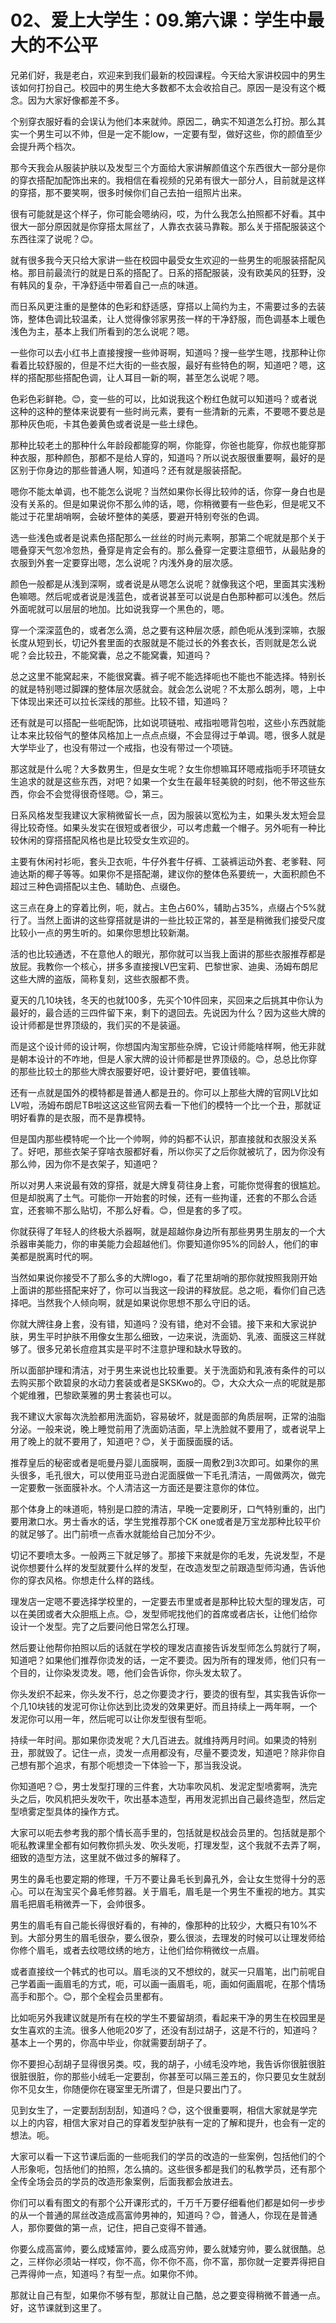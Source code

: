 # 02、爱上大学生：09.第六课：学生中最大的不公平

兄弟们好，我是老白，欢迎来到我们最新的校园课程。今天给大家讲校园中的男生该如何打扮自己。校园中的男生绝大多数都不太会收拾自己。原因一是没有这个概念。因为大家好像都差不多。

个别穿衣服好看的会误认为他们本来就帅。原因二，确实不知道怎么打扮。那么其实一个男生可以不帅，但是一定不能low，一定要有型，做好这些，你的颜值至少会提升两个档次。

那今天我会从服装护肤以及发型三个方面给大家讲解颜值这个东西很大一部分是你的穿衣搭配加配饰出来的。我相信在看视频的兄弟有很大一部分人，目前就是这样的穿搭，那不要笑啊，很多时候你们自己去拍一组照片出来。

很有可能就是这个样子，你可能会嗯纳闷，哎，为什么我怎么拍照都不好看。其中很大一部分原因就是你穿搭太屌丝了，人靠衣衣装马靠鞍。那么关于搭配服装这个东西往深了说呢？😊。

就有很多我今天只给大家讲一些在校园中最受女生欢迎的一些男生的呃服装搭配风格。那目前最流行的就是日系的搭配了。日系的搭配服装，没有欧美风的狂野，没有韩风的复杂，干净舒适中带着自己一点的味道。

而日系风更注重的是整体的色彩和舒适感，穿搭以上简约为主，不需要过多的去装饰，整体色调比较温柔，让人觉得像邻家男孩一样的干净舒服，而色调基本上暖色浅色为主，基本上我们所看到的怎么说呢？嗯。

一些你可以去小红书上直接搜搜一些帅哥啊，知道吗？搜一些学生嗯，找那种让你看着比较舒服的，但是不烂大街的一些衣服，最好有些特色的啊，知道吧？嗯，这样的搭配那些搭配色调，让人耳目一新的啊，甚至怎么说呢？嗯。

色彩色彩鲜艳。😊，变一些的可以，比如说我这个粉红色就可以知道吗？或者说这种的这种的整体来说要有一些时尚元素，要有一些清新的元素，不要嗯不要总是那种灰色呃，卡其色姜黄色或者说是一些土绿色。

那种比较老土的那种什么年龄段都能穿的啊，你能穿，你爸也能穿，你叔也能穿那种衣服，那种颜色，那都不是给人穿的，知道吗？所以说衣服很重要啊，最好的是区别于你身边的那些普通人啊，知道吗？还有就是服装搭配。

嗯你不能太单调，也不能怎么说呢？当然如果你长得比较帅的话，你穿一身白也是没有关系的。但是如果说你不那么帅的话，嗯，你稍微要有一些色彩，但是呢又不能过于花里胡哨啊，会破坏整体的美感，要避开特别夸张的色调。

选一些浅色或者是说素色搭配那么一丝丝的时尚元素啊，那第二个呢就是那个关于嗯叠穿天气忽冷忽热，叠穿是肯定会有的。那么叠穿一定要注意细节，从最贴身的衣服到外套一定要穿出嗯，怎么说呢？内浅外身的层次感。

颜色一般都是从浅到深啊，或者说是从嗯怎么说呢？就像我这个吧，里面其实浅粉色嘛嗯。然后呢或者说是浅蓝色，或者说甚至可以说是白色那种都可以浅色。然后外面呢就可以层层的地加。比如说我穿一个黑色的，嗯。

穿一个深深蓝色的，或者怎么滴，总之要有这种层次感，颜色呃从浅到深嘛，衣服长度从短到长，切记外套里面的衣服就是不能过长的外套衣长，否则就是怎么说呢？会比较丑，不能窝囊，总之不能窝囊，知道吗？

总之这里不能窝起来，不能很窝囊。裤子呢不能选择呃也不能也不能选择。特别长的就是特别嗯过脚踝的整体层次感就会。就会怎么说呢？不太那么朗冽，嗯，上中下体现出来还可以拉长深线的那些。比较不错，知道吗？

还有就是可以搭配一些呃配饰，比如说项链啦、戒指啦嗯背包啦，这些小东西就能让本来比较俗气的整体风格加上一点点点缀，不会显得过于单调。嗯，很多人就是大学毕业了，也没有带过一个戒指，也没有带过一个项链。

那这就是什么呢？大多数男生，但是女生呢？女生你想嘛耳环嗯戒指呃手环项链女生追求的就是这些东西，对吧？如果一个女生在最年轻美貌的时刻，他不带这些东西，你会不会觉得很奇怪嗯。😊，第三。

日系风格发型我建议大家稍微留长一点，因为服装以宽松为主，如果头发太短会显得比较奇怪。如果头发实在很短或者很少，可以考虑戴一个帽子。另外呃有一种比较休闲的穿搭搭配风格也是比较受女生欢迎的。

主要有休闲衬衫呃，套头卫衣呃，牛仔外套牛仔裤、工装裤运动外套、老爹鞋、阿迪达斯的椰子等等。如果你不是搭配潮，建议你的整体色系要统一，大面积颜色不超过三种色调搭配以主色、辅助色、点缀色。

这三点在身上的穿着比例，呃，就占。主色占60%，辅助占35%，点缀占个5%就行了。当然上面讲的这些穿搭就是讲的一些比较正常的，甚至是稍微我们接受尺度比较小一点的男生听的。如果你思想比较新潮。

活的也比较通透，不在意他人的眼光，那你就可以当我上面讲的那些衣服推荐都是放屁。我教你一个核心，拼多多直接搜LV巴宝莉、巴黎世家、迪奥、汤姆布朗尼这些大牌的盗版，简称复刻，这些衣服都不贵。

夏天的几10块钱，冬天的也就100多，先买个10件回来，买回来之后挑其中你认为最好的，最合适的三四件留下来，剩下的退回去。先说因为什么？因为这些大牌的设计师都是世界顶级的，我们买的不是装逼。

而是这个设计师的设计啊，你想国内淘宝那些杂牌，它设计师能啥样啊，他无非就是朝本设计的不咋地，但是人家大牌的设计师都是世界顶级的。😊，总总比你穿的那些比较土的那些大牌衣服要好吧，设计要好吧，要值钱嘛。

还有一点就是国外的模特都是普通人都是丑的。你可以上那些大牌的官网LV比如LV啦，汤姆布朗尼TB啦这这这些官网去看一下他们的模特一个比一个丑，那就证明好看靠的是衣服，而不是靠模特。

但是国内那些模特呢一个比一个帅啊，帅的妈都不认识，那直接就和衣服没关系了。好吧，那些衣架子穿啥衣服都好看，所以你买了之后你就被坑了，因为你没有那么帅，因为你不是衣架子，知道吧？

所以对男人来说最有效的穿搭，就是大牌复荷往身上套，可能你觉得套的很尴尬。但是却脱离了土气。可能你一开始套的时候，还有一些拘谨，还套的不那么合适宜，还套嘛不那么贴切，不那么好看。😊，但是套的多了哎。

你就获得了年轻人的终极大杀器啊，就是超越你身边所有那些男男生朋友的一个大杀器审美能力，你的审美能力会超越他们。你要知道你95%的同龄人，他们的审美都是脱离时代的啊。

当然如果说你接受不了那么多的大牌logo，看了花里胡哨的那你就按照我刚开始上面讲的那些搭配来好了，你可以当我这一段讲的释放屁。总之呃，看你们自己选择吧。当然我个人倾向啊，就是如果说你思想不那么守旧的话。

你就大牌往身上套，没有错，知道吗？没有错，绝对不会错。接下来和大家说护肤，男生平时护肤不用像女生那么细致，一边来说，洗面奶、乳液、面膜这三样就够了。很多兄弟长痘痘其实是平时不注意护理和缺水导致的。

所以面部护理和清洁，对于男生来说也比较重要。关于洗面奶和乳液有条件的可以去购买那个欧碧泉的水动力套装或者是SKSKwo的。😊，大众大众一点的呢就是那个妮维雅，巴黎欧莱雅的男士套装也可以。

我不建议大家每次洗脸都用洗面奶，容易破坏，就是面部的角质层啊，正常的油脂分泌。一般来说，晚上睡觉前用了洗面奶洁面，早上洗脸就不要用了，或者说早上用了晚上的就不要用了，知道吧？😊，关于面膜面膜的话。

推荐皇后的秘密或者是呃曼丹婴儿面膜啊，面膜一周敷2到3次即可。如果你的黑头很多，毛孔很大，可以使用亚马逊白泥面膜做一下毛孔清洁，一周做两次，做完一定要敷一张面膜补水。个人清洁这一方面还是要注意你的体位。

那个体身上的味道呃，特别是口腔的清洁，早晚一定要刷牙，口气特别重的，出门要用漱口水。男士香水的话，学生党推荐那个CK one或者是万宝龙那种比较平价的就足够了。出门前喷一点香水就能给自己加分不少。

切记不要喷太多。一般两三下就足够了。那接下来就是你的毛发，先说发型，不是说你想要什么样的发型就要什么样的发型，在改造发型之前跟造型师沟通，告诉他你的穿衣风格。你想走什么样的路线。

理发店一定嗯不要选择学校里的，一定要去市里或者是那种比较大型的理发店，可以在美团或者大众胆瓶上点。😊，发型师呢找他们的首席或者店长，让他们给你设计一个发型。完了之后要问他日常怎么打理。

然后要让他帮你拍照以后的话就在学校的理发店直接告诉发型师怎么剪就行了啊，知道吧？如果他们推荐你烫发的话，一定不要烫。因为所有的理发师，他们只有一个目的，让你染发烫发。嗯，他们会告诉你，你头发太软了。

你头发织不起来，你头发不行，总之你要烫才行，要烫的很有型，其实我告诉你一个几10块钱的发泥可你让你达到比烫发的效果更好。而且持续上一两年啊，一个发泥你可以用一年，然后呢可以让你发型很有型呃。

持续一年时间。那如果你烫发呢？大几百进去。就维持两月时间。如果烫的特别丑，那就毁了。记住一点，烫发一点用都没有，尽量不要烫发，知道吧？除非你自己想有那个追求，有那个呃想烫一下体验一下，那当我没说。

你知道吧？😊，男士发型打理的三件套，大功率吹风机、发泥定型喷雾啊，洗完头之后，吹风机把头发吹干，吹出基本造型，再用发泥抓出自己最终造型，然后定型喷雾定型具体的操作方式。

大家可以呃去参考我的那个情长高手里的，包括就是权战会员里的。包括就是那个呃私教课里全都有如何教你抓头发、吹头发呃，打理发型，这个我就不去弄了啊，细致的造型方法，这里就不做过多的解释了。

男生的鼻毛也要定期的修理，千万不要让鼻毛长到鼻孔外，会让女生觉得十分的恶心。可以在淘宝买个鼻毛修剪器。关于眉毛，眉毛是一个男生不重视的地方。其实眉毛把眉毛稍微弄一下，会帅很多。

男生的眉毛有自己能长得很好看的，有神的，像那种的比较少，大概只有10%不到。大部分男生的眉毛很杂，要么很杂，要么很淡，去理发的时候可以让理发师给你修个眉毛，或者去纹嗯纹绣的地方，让他们给你稍微纹一点眉。

或者直接纹一个韩式的也可以。眉毛淡的又不想纹的，就买一只眉笔，出门前呢自己学着画一画眉毛的方式，呃，可以画一画眉毛，呃，画如何画眉呢，在那个情场高手和那个。😊，那个全程会员里都有。

比如呃另外我建议就是所有在校的学生不要留胡须，看起来干净的男生在校园里是女生喜欢的主流。很多人他呃20岁了，还没有刮过胡子，这是不行的，知道吗？基本上一个男的，你高中毕业，你就需要刮胡子了。

你不要担心刮胡子显得很另类。哎，我的胡子，小绒毛没咋地，我告诉你很脏很脏很脏很脏，你的那些小绒毛一定要刮，你甚至可以隔三差五的，你只要见女生就刮你不见女生，你随便你在寝室里无所谓了，但是只要出门了。

见到女生了，一定要刮刮刮刮，知道吗？😊，这个很重要啊，相信大家就是学完以上的内容，相信大家对自己的穿着发型护肤有一定的了解和提升，也会有一定的想法。呃。

大家可以看一下这节课后面的一些呃我们的学员的改造的一些案例，包括他们的个人形象呃，包括他们的拍照，怎么搞的。这些很多都是我们的私教学员，还有那个全传全场会员的学员的改造形象案例，后面我都会放进去。

你们可以看有图文的有那个公开课形式的，千万千万要仔细看他们都是如何一步步的从一个普通的屌丝改造成高富帅男神的，知道吗？😊，普通人，你现在是普通人，那你要做的第一点，记住，把自己变得不普通。

你要么成高富帅，要么成矮富帅，要么成高穷帅，要么就矮穷帅，要么就很酷。总之，三样你必须站一样哎，你不高，你不你不高，你不富，那你就一定要弄得把自己弄得帅一点，知道吗？有型一点。如果你不帅。

那就让自己有型，如果你不够有型，那就让自己酷，总之要变得稍微不普通一点。好，这节课就到这里了。